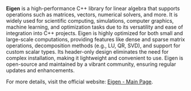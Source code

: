 **Eigen** is a high-performance C++ library for linear algebra that supports operations such as matrices, vectors, numerical solvers, and more. It is widely used for scientific computing, simulations, computer graphics, machine learning, and optimization tasks due to its versatility and ease of integration into C++ projects. Eigen is highly optimized for both small and large-scale computations, providing features like dense and sparse matrix operations, decomposition methods (e.g., LU, QR, SVD), and support for custom scalar types. Its header-only design eliminates the need for complex installation, making it lightweight and convenient to use. Eigen is open-source and maintained by a vibrant community, ensuring regular updates and enhancements.

For more details, visit the official website: [Eigen - Main Page](https://eigen.tuxfamily.org/index.php?title=Main_Page).

